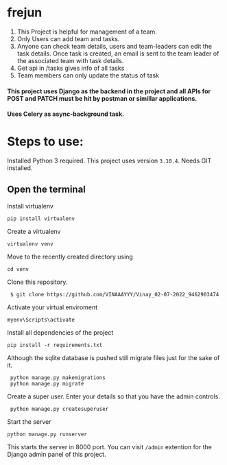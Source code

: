 # frejun

1. This Project is helpful for management of a team. 
2. Only Users can add team and tasks.
3. Anyone can check team details, users and team-leaders can edit the task details. Once task is created, an email is sent
to the team leader of the associated team with task details.
4. Get api in /tasks gives info of all tasks
5. Team members can only update the status of task

#### This project uses Django as the backend in the project and all APIs for POST and PATCH must be hit by postman or simillar applications. 
#### Uses Celery as async-background task.

# Steps to use:

Installed Python 3 required. This project uses version ```3.10.4```. Needs GIT installed.
## Open the terminal 
Install virtualenv
~~~
pip install virtualenv
~~~
Create a virtualenv
~~~
virtualenv venv
~~~
Move to the recently created directory using 
~~~
cd venv
~~~
Clone this repository.
~~~
 $ git clone https://github.com/VINAAAYYY/Vinay_02-07-2022_9462903474
~~~
Activate your virtual enviroment 
~~~
myenv\Scripts\activate
~~~
Install all dependencies of the project
~~~
pip install -r requirements.txt
~~~
Although the sqlite database is pushed still migrate files just for the sake of it.
~~~
 python manage.py makemigrations
 python manage.py migrate
~~~
Create a super user. Enter your details so that you have the admin controls.
~~~
 python manage.py createsuperuser
~~~ 
Start the server
~~~
python manage.py runserver
~~~
This starts the server in 8000 port.
You can visit `/admin` extention for the Django admin panel of this project.
